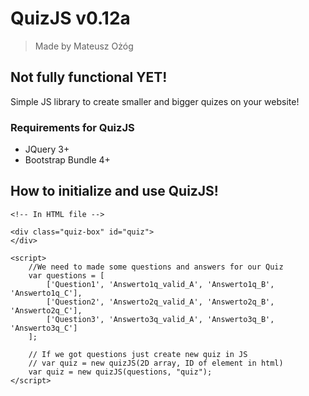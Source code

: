 # QuizJS v0.12a
> Made by Mateusz Ożóg

## Not fully functional YET!

Simple JS library to create smaller and bigger quizes on your website!

### Requirements for QuizJS
- JQuery 3+
- Bootstrap Bundle 4+

## How to initialize and use QuizJS!
```
<!-- In HTML file -->

<div class="quiz-box" id="quiz">
</div>

<script>
    //We need to made some questions and answers for our Quiz
    var questions = [
        ['Question1', 'Answerto1q_valid_A', 'Answerto1q_B', 'Answerto1q_C'],
        ['Question2', 'Answerto2q_valid_A', 'Answerto2q_B', 'Answerto2q_C'],
        ['Question3', 'Answerto3q_valid_A', 'Answerto3q_B', 'Answerto3q_C']
    ];

    // If we got questions just create new quiz in JS
    // var quiz = new quizJS(2D array, ID of element in html)
    var quiz = new quizJS(questions, "quiz");
</script>
```
